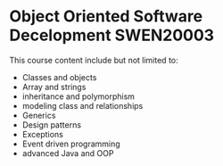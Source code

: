 # Object Oriented Software Decelopment SWEN20003
This course content include but not limited to:
- Classes and objects
- Array and strings
- inheritance and polymorphism
- modeling class and relationships
- Generics
- Design patterns
- Exceptions
- Event driven programming
- advanced Java and OOP
